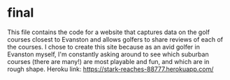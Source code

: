 # final
This file contains the code for a website that captures data on the golf courses closest to Evanston and allows golfers to share reviews of each of the courses.
I chose to create this site because as an avid golfer in Evanston myself, I'm constantly asking around to see which suburban courses (there are many!) are most playable and fun, and which are in rough shape.
Heroku link: https://stark-reaches-88777.herokuapp.com/ 

